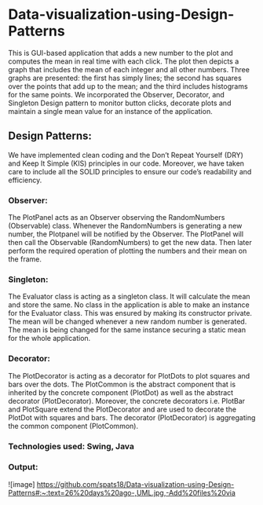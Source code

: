 # Data-visualization-using-Design-Patterns
This is GUI-based application that adds a new number to the plot and computes the mean in real time with each click. The plot then depicts a graph that includes the mean of each integer and all other numbers. Three graphs are presented: the first has simply lines; the second has squares over the points that add up to the mean; and the third includes histograms for the same points.
We incorporated the Observer, Decorator, and Singleton Design pattern to monitor button clicks, decorate plots and maintain a single mean value for an instance of the application.
## Design Patterns:
We have implemented clean coding and the Don’t Repeat Yourself (DRY) and Keep It Simple (KIS) principles in our code. Moreover, we have taken care to include all the SOLID principles to ensure our code’s readability and efficiency. 

### Observer:
The PlotPanel acts as an Observer observing the RandomNumbers (Observable) class. Whenever the RandomNumbers is generating a new number, the Plotpanel will be notified by the Observer. The PlotPanel will then call the Observable (RandomNumbers) to get the new data. Then later perform the required operation of plotting the numbers and their mean on the frame.

### Singleton:
The Evaluator class is acting as a singleton class. It will calculate the mean and store the same. No class in the application is able to make an instance for the Evaluator class. This was ensured by making its constructor private. The mean will be changed whenever a new random number is generated. The mean is being changed for the same instance securing a static mean for the whole application.

### Decorator:
The PlotDecorator is acting as a decorator for PlotDots to plot squares and bars over the dots. The PlotCommon is the abstract component that is inherited by the concrete component (PlotDot) as well as the abstract decorator (PlotDecorator). Moreover, the concrete decorators i.e. PlotBar and PlotSquare extend the PlotDecorator and are used to decorate the PlotDot with squares and bars. The decorator (PlotDecorator) is aggregating the common component (PlotCommon).


### Technologies used: Swing, Java
### Output:
![image] https://github.com/spats18/Data-visualization-using-Design-Patterns#:~:text=26%20days%20ago-,UML.jpg,-Add%20files%20via
                        
